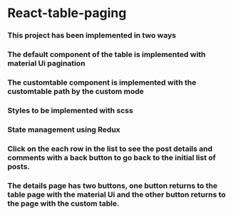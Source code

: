 # React-table-paging
### This project has been implemented in two ways
### The default component of the table is implemented with material Ui pagination
### The customtable component is implemented with the customtable path by the custom mode
### Styles to be implemented with scss
### State management using Redux
### Click on the each row in the list to see the post details and comments with a back button to go back to the initial list of posts.
### The details page has two buttons, one button returns to the table page with the material Ui and the other button returns to the page with the custom table.
